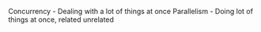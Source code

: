 Concurrency - Dealing with a lot of things at once
Parallelism - Doing lot of things at once, related unrelated
